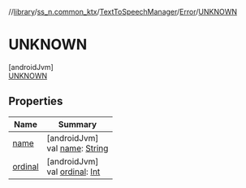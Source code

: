//[library](../../../../../index.md)/[ss_n.common_ktx](../../../index.md)/[TextToSpeechManager](../../index.md)/[Error](../index.md)/[UNKNOWN](index.md)

# UNKNOWN

[androidJvm]\
[UNKNOWN](index.md)

## Properties

| Name | Summary |
|---|---|
| [name](index.md#-372974862%2FProperties%2F-435046686) | [androidJvm]<br>val [name](index.md#-372974862%2FProperties%2F-435046686): [String](https://kotlinlang.org/api/latest/jvm/stdlib/kotlin/-string/index.html) |
| [ordinal](index.md#-739389684%2FProperties%2F-435046686) | [androidJvm]<br>val [ordinal](index.md#-739389684%2FProperties%2F-435046686): [Int](https://kotlinlang.org/api/latest/jvm/stdlib/kotlin/-int/index.html) |
